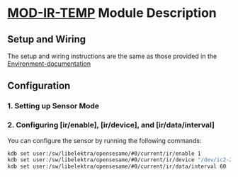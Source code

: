 # [MOD-IR-TEMP](https://www.olimex.com/Products/Modules/Sensors/MOD-IR-TEMP/open-source-hardware) Module Description
## Setup and Wiring
The setup and wiring instructions are the same as those provided in the [Environment-documentation](./Environment.md)

## Configuration
### 1. Setting up Sensor Mode

### 2. Configuring [ir/enable], [ir/device], and [ir/data/interval]
You can configure the sensor by running the following commands: 
```bash
kdb set user:/sw/libelektra/opensesame/#0/current/ir/enable 1
kdb set user:/sw/libelektra/opensesame/#0/current/ir/device "/dev/ic2-2"
kdb set user:/sw/libelektra/opensesame/#0/current/ir/data/interval 60
```